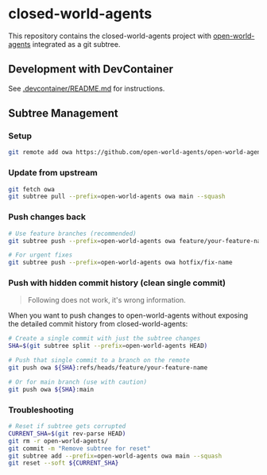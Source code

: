 # closed-world-agents

This repository contains the closed-world-agents project with [open-world-agents](https://github.com/open-world-agents/open-world-agents) integrated as a git subtree.

## Development with DevContainer

See [.devcontainer/README.md](.devcontainer/README.md) for instructions.

## Subtree Management

### Setup
```bash
git remote add owa https://github.com/open-world-agents/open-world-agents
```

### Update from upstream
```bash
git fetch owa
git subtree pull --prefix=open-world-agents owa main --squash
```

### Push changes back
```bash
# Use feature branches (recommended)
git subtree push --prefix=open-world-agents owa feature/your-feature-name

# For urgent fixes
git subtree push --prefix=open-world-agents owa hotfix/fix-name
```

### Push with hidden commit history (clean single commit)

> Following does not work, it's wrong information.

When you want to push changes to open-world-agents without exposing the detailed commit history from closed-world-agents:

```bash
# Create a single commit with just the subtree changes
SHA=$(git subtree split --prefix=open-world-agents HEAD)

# Push that single commit to a branch on the remote
git push owa ${SHA}:refs/heads/feature/your-feature-name

# Or for main branch (use with caution)
git push owa ${SHA}:main
```

### Troubleshooting
```bash
# Reset if subtree gets corrupted
CURRENT_SHA=$(git rev-parse HEAD)
git rm -r open-world-agents/
git commit -m "Remove subtree for reset"
git subtree add --prefix=open-world-agents owa main --squash
git reset --soft ${CURRENT_SHA}
```
